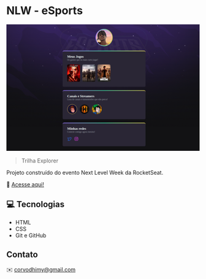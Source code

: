 # NLW - eSports

![Preview](./.github/Preview.png)

>Trilha Explorer 

Projeto construído do evento Next Level Week da RocketSeat.

🔗 [Acesse aqui!](https://dhimycorvo.github.io/nlw-esports-explorer/)

## 💻 Tecnologias
- HTML
- CSS
- Git e GitHub

## Contato
✉️ corvodhimy@gmail.com
